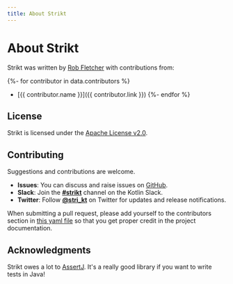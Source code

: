 ```yaml
---
title: About Strikt
---
```


# About Strikt

Strikt was written by [Rob Fletcher](https://github.com/robfletcher) with contributions from:

{%- for contributor in data.contributors %}
* [{{ contributor.name }}]({{ contributor.link }})
{%- endfor %}

## License

Strikt is licensed under the [Apache License v2.0](https://www.apache.org/licenses/LICENSE-2.0.html).

## Contributing

Suggestions and contributions are welcome.

- **Issues**: You can discuss and raise issues on [GitHub](https://github.com/robfletcher/strikt/issues).
- **Slack**: Join the [**#strikt**](https://kotlinlang.slack.com/messages/CAR7KJ96J) channel on the Kotlin Slack.
- **Twitter**: Follow [**@stri_kt**](https://twitter.com/stri_kt) on Twitter for updates and release notifications.

When submitting a pull request, please add yourself to the contributors section in [this yaml file](https://github.com/robfletcher/strikt/blob/master/site/src/orchid/resources/data.yml) so that you get proper credit in the project documentation.

## Acknowledgments

Strikt owes a lot to [AssertJ](https://joel-costigliola.github.io/assertj/).
It's a really good library if you want to write tests in Java!
